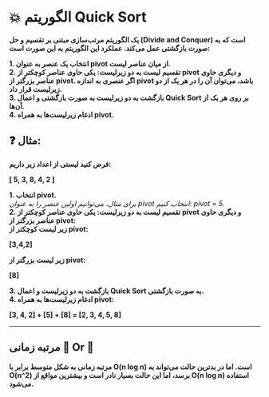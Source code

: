 
# :collision: الگوریتم Quick Sort
**یک الگوریتم مرتب‌سازی مبتنی بر تقسیم و حل (Divide and Conquer) است که به صورت بازگشتی عمل می‌کند. عملکرد این الگوریتم به این صورت است:**

**1. انتخاب یک عنصر به عنوان pivot از میان عناصر لیست.**\
**2. تقسیم لیست به دو زیرلیست: یکی حاوی عناصر کوچکتر از pivot و دیگری حاوی عناصر بزرگتر از pivot. اگر عنصری به اندازه pivot باشد، می‌توان آن را در هر یک از دو زیرلیست قرار داد.**\
**3. بازگشت به دو زیرلیست به صورت بازگشتی و اعمال Quick Sort بر روی هر یک از آن‌ها.**\
**4. ادغام زیرلیست‌ها به همراه pivot.**

 ## :question: مثال:
**فرض کنید لیستی از اعداد زیر داریم:**

**\[ 5, 3, 8, 4, 2 \]**

**1. انتخاب pivot.**\
*برای مثال، می‌توانیم اولین عنصر را به عنوان pivot انتخاب کنیم: pivot = 5.*\
**2. تقسیم لیست به دو زیرلیست: یکی حاوی عناصر کوچکتر از pivot و دیگری حاوی عناصر بزرگتر از pivot:**\
**زیر لیست کوچکتر از pivot:**

**[3,4,2]**

**زیر لیست بزرگتر از pivot:**

**[8]**

**3. بازگشت به دو زیرلیست و اعمال Quick Sort به صورت بازگشتی.**\
**4. ادغام زیرلیست‌ها به همراه pivot:**

**[3, 4, 2] + [5] + [8] = [2, 3, 4, 5, 8]**

***
## مرتبه زمانی :rabbit2: Or :snail:
**مرتبه زمانی به شکل متوسط برابر با O(n log n) است. اما در بدترین حالت می‌تواند به O(n^2) برسد، اما این حالت بسیار نادر است و بیشترین مواقع از O(n log n) استفاده می‌شود.**
